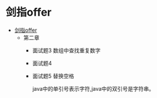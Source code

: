 剑指offer
=
* [剑指offer](https://github.com/Lon-voy/note_md/blob/master/%E5%89%91%E6%8C%87offer.md)
  * 第二章
    * 面试题3 数组中查找重复数字
    * 面试题4 
    * 面试题5 替换空格
    
        java中的单引号表示字符,java中的双引号是字符串。
